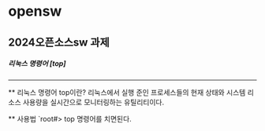 # opensw
2024오픈소스sw  과제
----
##### 리눅스 명령어 [top]
----

** 리눅스 명령어 top이란?
리눅스에서 실행 준인 프로세스들의 현재 상태와 시스템 리소스 사용량을 실시간으로 모니터링하는 유틸리티이다.

** 사용법
`root#> top 명령어를 치면된다.


